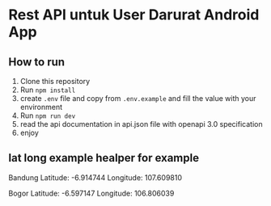 # Rest API untuk User Darurat Android App

## How to run

1. Clone this repository
2. Run `npm install`
3. create `.env` file and copy from `.env.example` and fill the value with your environment
4. Run `npm run dev`
5. read the api documentation in api.json file with openapi 3.0 specification
6. enjoy

## lat long example healper for example

Bandung
Latitude: -6.914744
Longitude: 107.609810

Bogor
Latitude: -6.597147
Longitude: 106.806039

